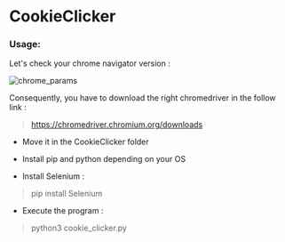 # CookieClicker

### Usage:
Let's check your chrome navigator version :

![chrome_params](https://user-images.githubusercontent.com/65111947/141858987-dec8dae7-f1f6-4bdb-a9c8-32b5d50d8a61.PNG)
  
Consequently, you have to download the right chromedriver in the follow link :
> https://chromedriver.chromium.org/downloads
  
- Move it in the CookieClicker folder
  
- Install pip and python depending on your OS
  
- Install Selenium :
> pip install Selenium

- Execute the program :
> python3 cookie_clicker.py
